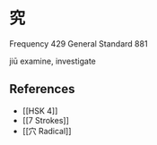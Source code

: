 # 究
Frequency 429
General Standard 881

jiū
examine, investigate

## References
- [[HSK 4]]
- [[7 Strokes]]
- [[穴 Radical]]